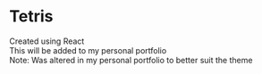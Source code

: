 # Tetris
Created using React <br />
This will be added to my personal portfolio <br />
Note: Was altered in my personal portfolio to better suit the theme 
